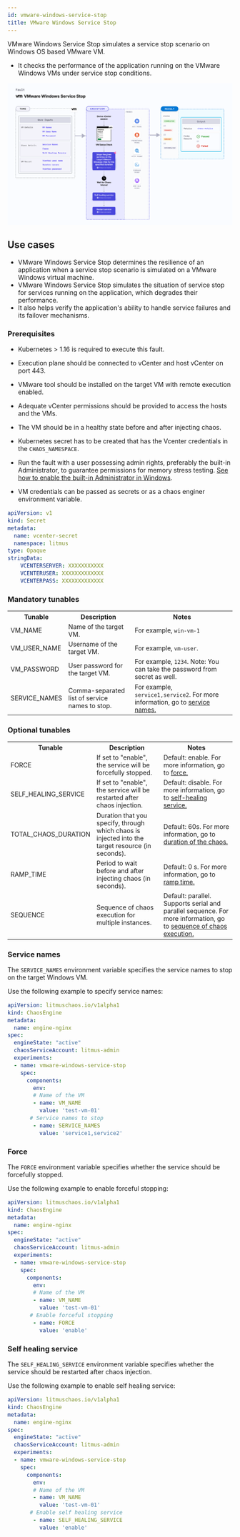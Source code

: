 ```yaml
---
id: vmware-windows-service-stop
title: VMware Windows Service Stop
---
```


VMware Windows Service Stop simulates a service stop scenario on Windows OS based VMware VM.
- It checks the performance of the application running on the VMware Windows VMs under service stop conditions.

![VMware Windows Service Stop](./static/images/vmware-windows-service-stop.png)

## Use cases

- VMware Windows Service Stop determines the resilience of an application when a service stop scenario is simulated on a VMware Windows virtual machine.
- VMware Windows Service Stop simulates the situation of service stop for services running on the application, which degrades their performance. 
- It also helps verify the application's ability to handle service failures and its failover mechanisms. 

### Prerequisites
- Kubernetes > 1.16 is required to execute this fault.
- Execution plane should be connected to vCenter and host vCenter on port 443. 
- VMware tool should be installed on the target VM with remote execution enabled.
- Adequate vCenter permissions should be provided to access the hosts and the VMs.
- The VM should be in a healthy state before and after injecting chaos.
- Kubernetes secret has to be created that has the Vcenter credentials in the `CHAOS_NAMESPACE`. 
- Run the fault with a user possessing admin rights, preferably the built-in Administrator, to guarantee permissions for memory stress testing. [See how to enable the built-in Administrator in Windows](https://learn.microsoft.com/en-us/windows-hardware/manufacture/desktop/enable-and-disable-the-built-in-administrator-account?view=windows-11).

- VM credentials can be passed as secrets or as a chaos enginer environment variable.
```yaml
apiVersion: v1
kind: Secret
metadata:
  name: vcenter-secret
  namespace: litmus
type: Opaque
stringData:
    VCENTERSERVER: XXXXXXXXXXX
    VCENTERUSER: XXXXXXXXXXXXX
    VCENTERPASS: XXXXXXXXXXXXX
```

### Mandatory tunables

   <table>
      <tr>
        <th> Tunable </th>
        <th> Description </th>
        <th> Notes </th>
      </tr>
      <tr>
        <td> VM_NAME </td>
        <td> Name of the target VM. </td>
        <td> For example, <code>win-vm-1</code> </td>
      </tr>
      <tr>
          <td> VM_USER_NAME </td>
          <td> Username of the target VM.</td>
          <td> For example, <code>vm-user</code>. </td>
      </tr>
      <tr>
          <td> VM_PASSWORD </td>
          <td> User password for the target VM. </td>
          <td> For example, <code>1234</code>. Note: You can take the password from secret as well. </td>
      </tr>
      <tr>
        <td> SERVICE_NAMES </td>
        <td> Comma-separated list of service names to stop. </td>
        <td> For example, <code>service1,service2</code>. For more information, go to <a href="#service-names"> service names.</a> </td>
      </tr>
    </table>

### Optional tunables

   <table>
      <tr>
        <th> Tunable </th>
        <th> Description </th>
        <th> Notes </th>
      </tr>
      <tr>
        <td> FORCE </td>
        <td> If set to "enable", the service will be forcefully stopped. </td>
        <td> Default: enable. For more information, go to <a href="#force"> force.</a></td>
      </tr>
      <tr>
        <td> SELF_HEALING_SERVICE </td>
        <td> If set to "enable", the service will be restarted after chaos injection. </td>
        <td> Default: disable. For more information, go to <a href="#self-healing-service"> self-healing service.</a></td>
      </tr>
      <tr>
        <td> TOTAL_CHAOS_DURATION </td>
        <td> Duration that you specify, through which chaos is injected into the target resource (in seconds).</td>
        <td> Default: 60s. For more information, go to <a href="/docs/chaos-engineering/chaos-faults/common-tunables-for-all-faults#duration-of-the-chaos"> duration of the chaos. </a></td>
      </tr>
      <tr>
        <td> RAMP_TIME </td>
        <td> Period to wait before and after injecting chaos (in seconds). </td>
        <td> Default: 0 s. For more information, go to <a href="/docs/chaos-engineering/chaos-faults/common-tunables-for-all-faults#ramp-time"> ramp time. </a></td>
      </tr>
      <tr>
        <td> SEQUENCE </td>
        <td> Sequence of chaos execution for multiple instances. </td>
        <td> Default: parallel. Supports serial and parallel sequence. For more information, go to <a href="/docs/chaos-engineering/chaos-faults/common-tunables-for-all-faults#sequence-of-chaos-execution"> sequence of chaos execution.</a></td>
      </tr>
    </table>

### Service names

The `SERVICE_NAMES` environment variable specifies the service names to stop on the target Windows VM.

Use the following example to specify service names:

[embedmd]:# (./static/manifests/vmware-windows-service-stop/vm-service-stop-names.yaml yaml)
```yaml
apiVersion: litmuschaos.io/v1alpha1
kind: ChaosEngine
metadata:
  name: engine-nginx
spec:
  engineState: "active"
  chaosServiceAccount: litmus-admin
  experiments:
  - name: vmware-windows-service-stop
    spec:
      components:
        env:
        # Name of the VM
        - name: VM_NAME
          value: 'test-vm-01'
       # Service names to stop
        - name: SERVICE_NAMES 
          value: 'service1,service2'
```

### Force

The `FORCE` environment variable specifies whether the service should be forcefully stopped.

Use the following example to enable forceful stopping:

[embedmd]:# (./static/manifests/vmware-windows-service-stop/vm-service-stop-force.yaml yaml)
```yaml
apiVersion: litmuschaos.io/v1alpha1
kind: ChaosEngine
metadata:
  name: engine-nginx
spec:
  engineState: "active"
  chaosServiceAccount: litmus-admin
  experiments:
  - name: vmware-windows-service-stop
    spec:
      components:
        env:
        # Name of the VM
        - name: VM_NAME
          value: 'test-vm-01'
       # Enable forceful stopping
        - name: FORCE 
          value: 'enable'
```

### Self healing service

The `SELF_HEALING_SERVICE` environment variable specifies whether the service should be restarted after chaos injection.

Use the following example to enable self healing service:

[embedmd]:# (./static/manifests/vmware-windows-service-stop/vm-service-stop-self-healing.yaml yaml)
```yaml
apiVersion: litmuschaos.io/v1alpha1
kind: ChaosEngine
metadata:
  name: engine-nginx
spec:
  engineState: "active"
  chaosServiceAccount: litmus-admin
  experiments:
  - name: vmware-windows-service-stop
    spec:
      components:
        env:
        # Name of the VM
        - name: VM_NAME
          value: 'test-vm-01'
       # Enable self healing service
        - name: SELF_HEALING_SERVICE 
          value: 'enable'
```